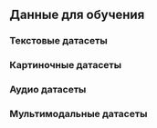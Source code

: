 ## Данные для обучения

### Текстовые датасеты

### Картиночные датасеты

### Аудио датасеты

### Мультимодальные датасеты
